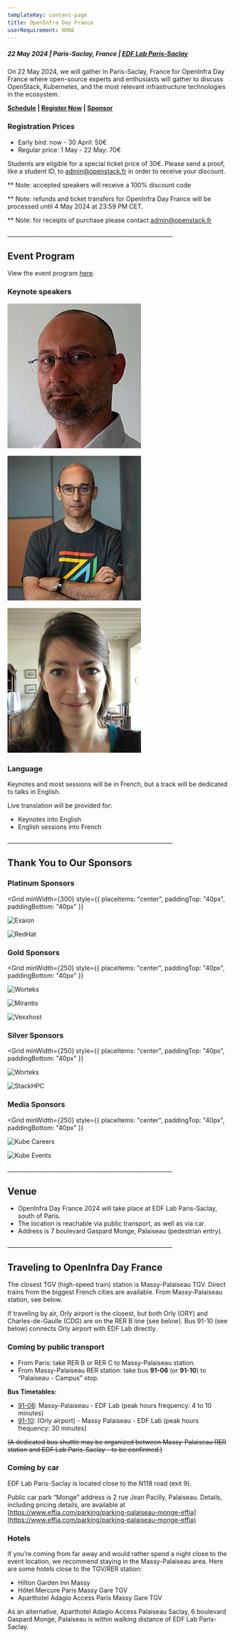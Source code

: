 ```yaml
---
templateKey: content-page
title: OpenInfra Day France
userRequirement: NONE
---
```

##### 22 May 2024 | Paris-Saclay, France | [EDF Lab Paris-Saclay](https://maps.app.goo.gl/sxxPmcTnYe4Dh3f18)

On 22 May 2024, we will gather in Paris-Saclay, France for OpenInfra Day France where open-source experts and enthusiasts will gather to discuss OpenStack, Kubernetes, and the most relevant infrastructure technologies in the ecosystem.

**[Schedule](https://oideurope2024.openinfra.dev/a/schedule#view=calendar&track=468) | [Register Now](https://oideurope2024.openinfra.dev/#registration=1) | [Sponsor](https://openinfra.dev/events/sponsorship#France)**

### Registration Prices

* Early bird: now - 30 April: 50€
* Regular price: 1 May - 22 May: 70€

Students are eligible for a special ticket price of 30€. Please send a proof, like a student ID, to [admin@openstack.fr](mailto:admin@openstack.fr) in order to receive your discount.

\*\* Note: accepted speakers will receive a 100% discount code

\*\* Note: refunds and ticket transfers for OpenInfra Day France will be processed until 4 May 2024 at 23:59 PM CET.

\*\* Note: for receipts of purchase please contact [admin@openstack.fr](mailto:admin@openstack.fr)

\_\_\_\_\_\_\_\_\_\_\_\_\_\_\_\_\_\_\_\_\_\_\_\_\_\_\_\_\_\_\_\_\_\_\_\_\_\_\_\_\_\_\_\_\_\_\_\_\_\_\_\_\_\_\_\_\_\_

## Event Program

View the event program [here](https://oideurope2024.openinfra.dev/a/schedule#view=calendar&track=468).

### Keynote speakers

<Grid>
  <SpeakerCard name="Laurent GAUTROT" role="Responsable infrastructure cloud Ministère de la Transition Écologique">

![Laurent Gautrot](laurent.png)

  </SpeakerCard>
  <SpeakerCard name="Thierry Carrez" role="General Manager the OpenInfra Foundation">

![Thierry Carrez](thierry-carrez.png)

  </SpeakerCard>
  <SpeakerCard name="Nina Landes" role="Cheffe de projet interministériel Cloud DINUM (Direction interministérielle du numérique)">

![Nina Lanez](nina-landez.png)

  </SpeakerCard>
  <SpeakerCard name="Renaud Chaillat" role="Directeur du projet Nubo DGFIP">
  </SpeakerCard>
</Grid>

### **Language**

Keynotes and most sessions will be in French, but a track will be dedicated to talks in English.

Live translation will be provided for:

* Keynotes into English
* English sessions into French

\_\_\_\_\_\_\_\_\_\_\_\_\_\_\_\_\_\_\_\_\_\_\_\_\_\_\_\_\_\_\_\_\_\_\_\_\_\_\_\_\_\_\_\_\_\_\_\_\_\_\_\_\_\_\_\_\_\_

## Thank You to Our Sponsors

### Platinum Sponsors

<Grid
  minWidth={300}
  style={{
    placeItems: "center",
    paddingTop: "40px",
    paddingBottom: "40px"
  }}
>

![Exaion](https://object-storage-ca-ymq-1.vexxhost.net/swift/v1/6e4619c416ff4bd19e1c087f27a43eea/www-assets-prod/exaion-lg.png)

![RedHat](https://object-storage-ca-ymq-1.vexxhost.net/swift/v1/6e4619c416ff4bd19e1c087f27a43eea/www-assets-prod/companies/main_logo/RedHat-lg.png)

</Grid>

### Gold Sponsors

<Grid
  minWidth={250}
  style={{
    placeItems: "center",
    paddingTop: "40px",
    paddingBottom: "40px"
  }}
>

![Worteks](https://object-storage-ca-ymq-1.vexxhost.net/swift/v1/6e4619c416ff4bd19e1c087f27a43eea/www-assets-prod/workteks-lg.png)

![Mirantis](https://object-storage-ca-ymq-1.vexxhost.net/swift/v1/6e4619c416ff4bd19e1c087f27a43eea/www-assets-prod/mirantis-sm.png)

![Vexxhost](https://object-storage-ca-ymq-1.vexxhost.net/swift/v1/6e4619c416ff4bd19e1c087f27a43eea/www-assets-prod/vexxhost-lg2.png)

</Grid>

### Silver Sponsors

<Grid
  minWidth={250}
  style={{
    placeItems: "center",
    paddingTop: "40px",
    paddingBottom: "40px"
  }}
>

![Worteks](https://object-storage-ca-ymq-1.vexxhost.net/swift/v1/6e4619c416ff4bd19e1c087f27a43eea/www-assets-prod/bitconsulting-lg.png)

![StackHPC](https://object-storage-ca-ymq-1.vexxhost.net/swift/v1/6e4619c416ff4bd19e1c087f27a43eea/www-assets-prod/stackhpc-lg.png)

</Grid>

### Media Sponsors

<Grid
  minWidth={250}
  style={{
    placeItems: "center",
    paddingTop: "40px",
    paddingBottom: "40px"
  }}
>

![Kube Careers](https://object-storage-ca-ymq-1.vexxhost.net/swift/v1/6e4619c416ff4bd19e1c087f27a43eea/www-assets-prod/kube-careers-sm.png)

![Kube Events](https://object-storage-ca-ymq-1.vexxhost.net/swift/v1/6e4619c416ff4bd19e1c087f27a43eea/www-assets-prod/kubeevents-sm.png)

</Grid>

\_\_\_\_\_\_\_\_\_\_\_\_\_\_\_\_\_\_\_\_\_\_\_\_\_\_\_\_\_\_\_\_\_\_\_\_\_\_\_\_\_\_\_\_\_\_\_\_\_\_\_\_\_\_\_\_\_\_

## Venue

* OpenInfra Day France 2024 will take place at EDF Lab Paris-Saclay, south of Paris.
* The location is reachable via public transport, as well as via car.
* Address is 7 boulevard Gaspard Monge, Palaiseau (pedestrian entry).

\_\_\_\_\_\_\_\_\_\_\_\_\_\_\_\_\_\_\_\_\_\_\_\_\_\_\_\_\_\_\_\_\_\_\_\_\_\_\_\_\_\_\_\_\_\_\_\_\_\_\_\_\_\_\_\_\_\_

## Traveling to OpenInfra Day France

The closest TGV (high-speed train) station is Massy-Palaiseau TGV. Direct trains from the biggest French cities are available. From Massy-Palaiseau station, see below.

If traveling by air, Orly airport is the closest, but both Orly (ORY) and Charles-de-Gaulle (CDG) are on the RER B line (see below). Bus 91-10 (see below) connects Orly airport with EDF Lab directly.

### Coming by public transport

* From Paris: take RER B or RER C to Massy-Palaiseau station.
* From Massy-Palaiseau RER station: take bus **91-06** (or **91-10**) to “Palaiseau - Campus” stop.

**Bus Timetables:**

* [91-06](https://prismic-io.s3.amazonaws.com/portail-idfm-operateurs/fba3706b-f964-4b34-8375-a82f39181b93_Fiche+WEB+ligne+9106+Hiver+2023-2024_+%C3%A0+partir+du+lundi+26+f%C3%A9vrier+2024.pdf): Massy-Palaiseau - EDF Lab (peak hours frequency: 4 to 10 minutes) [](**<https://ilico.iledefrance-mobilites.fr/uploads/fiches/658c55ca5d0a6_depliant_9110.pdf>**)
* [91-10](https://ilico.iledefrance-mobilites.fr/uploads/fiches/658c55ca5d0a6_depliant_9110.pdf): (Orly airport) - Massy Palaiseau - EDF Lab (peak hours frequency: 30 minutes)

~~(A dedicated bus shuttle may be organized between Massy-Palaiseau RER station and EDF Lab Paris-Saclay - to be confirmed.)~~

### Coming by car

EDF Lab Paris-Saclay is located close to the N118 road (exit 9).

Public car park “Monge” address is 2 rue Jean Pacilly, Palaiseau. Details, including pricing details, are available at [https://www.effia.com/parking/parking-palaiseau-monge-effia](https://www.effia.com/parking/parking-palaiseau-monge-effia)

### Hotels

If you’re coming from far away and would rather spend a night close to the event location, we recommend staying in the Massy-Palaiseau area. Here are some hotels close to the TGV/RER station:

* Hilton Garden Inn Massy
* Hôtel Mercure Paris Massy Gare TGV
* Aparthotel Adagio Access Paris Massy Gare TGV

As an alternative, Aparthotel Adagio Access Palaiseau Saclay, 6 boulevard Gaspard Monge, Palaiseau is within walking distance of EDF Lab Paris-Saclay.